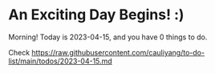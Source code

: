 # An Exciting Day Begins! :)

Morning! Today is 2023-04-15, and you have 0 things to do.

Check https://raw.githubusercontent.com/cauliyang/to-do-list/main/todos/2023-04-15.md